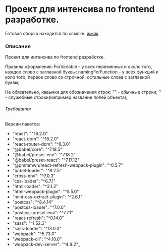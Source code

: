# Проект для интенсива по frontend разработке.

Готовая сборка находится по ссылке: [жмяк](https://annonemo.github.io/irlix_frontend_intensive/dist/index.html) 

### Описание

Проект для интенсива по frontend разработке.

Правила оформления:
ForVariable - у всех переменных и около того, каждое слово с заглавной буквы;
namingForFunction - у всех функций и коло того, первое слово со строчной, остальные слова с заглавной буквы;

Не обязательно, кавычки для обозначения строк:
"" - обычные строки;
'' - служебные строки(например название полей объекта);

###### Требования
Версии пакетов:
- "react": "^18.2.0"
- "react-dom": "^18.2.0"
- "react-router-dom": "^6.3.0"
- "@babel/core": "^7.18.5"
- "@babel/preset-env": "^7.18.2"
- "@babel/preset-react": "^7.17.12"
- "@pmmmwh/react-refresh-webpack-plugin": "^0.5.7"
- "babel-loader": "^8.2.5"
- "cross-env": "^7.0.3"
- "css-loader": "^6.7.1"
- "html-loader": "^3.1.2"
- "html-webpack-plugin": "^5.5.0"
- "mini-css-extract-plugin": "^2.6.1"
- "postcss": "^8.4.14"
- "postcss-loader": "^7.0.0"
- "postcss-preset-env": "^7.7.1"
- "react-refresh": "^0.14.0"
- "sass": "^1.52.3"
- "sass-loader": "^13.0.0"
- "webpack": "^5.73.0"
- "webpack-cli": "^4.10.0"
- "webpack-dev-server": "^4.9.2"_